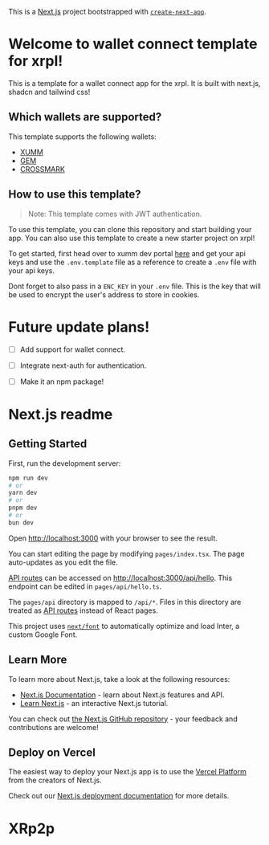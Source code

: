 This is a [Next.js](https://nextjs.org/) project bootstrapped with [`create-next-app`](https://github.com/vercel/next.js/tree/canary/packages/create-next-app).

# Welcome to wallet connect template for xrpl!

This is a template for a wallet connect app for the xrpl. It is built with next.js, shadcn and tailwind css!

## Which wallets are supported?

This template supports the following wallets:

- [XUMM](https://xumm.app/)
- [GEM](https://gemwallet.app/)
- [CROSSMARK](https://crossmark.io/)

## How to use this template?
> Note: This template comes with JWT authentication.

To use this template, you can clone this repository and start building your app. You can also use this template to create a new starter project on xrpl!

To get started, first head over to xumm dev portal [here](https://apps.xumm.dev/) and get your api keys and use the `.env.template` file as a reference to create a `.env` file with your api keys.

Dont forget to also pass in a `ENC_KEY` in your `.env` file. This is the key that will be used to encrypt the user's address to store in cookies.

# Future update plans!

- [ ] Add support for wallet connect.
- [ ] Integrate next-auth for authentication.
- [ ] Make it an npm package!


# Next.js readme 

## Getting Started

First, run the development server:

```bash
npm run dev
# or
yarn dev
# or
pnpm dev
# or
bun dev
```

Open [http://localhost:3000](http://localhost:3000) with your browser to see the result.

You can start editing the page by modifying `pages/index.tsx`. The page auto-updates as you edit the file.

[API routes](https://nextjs.org/docs/api-routes/introduction) can be accessed on [http://localhost:3000/api/hello](http://localhost:3000/api/hello). This endpoint can be edited in `pages/api/hello.ts`.

The `pages/api` directory is mapped to `/api/*`. Files in this directory are treated as [API routes](https://nextjs.org/docs/api-routes/introduction) instead of React pages.

This project uses [`next/font`](https://nextjs.org/docs/basic-features/font-optimization) to automatically optimize and load Inter, a custom Google Font.

## Learn More

To learn more about Next.js, take a look at the following resources:

- [Next.js Documentation](https://nextjs.org/docs) - learn about Next.js features and API.
- [Learn Next.js](https://nextjs.org/learn) - an interactive Next.js tutorial.

You can check out [the Next.js GitHub repository](https://github.com/vercel/next.js/) - your feedback and contributions are welcome!

## Deploy on Vercel

The easiest way to deploy your Next.js app is to use the [Vercel Platform](https://vercel.com/new?utm_medium=default-template&filter=next.js&utm_source=create-next-app&utm_campaign=create-next-app-readme) from the creators of Next.js.

Check out our [Next.js deployment documentation](https://nextjs.org/docs/deployment) for more details.
# XRp2p
